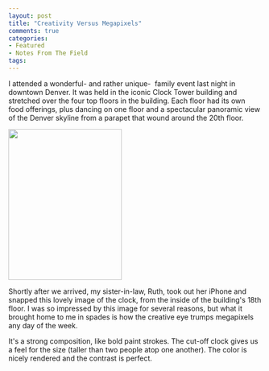 ```yaml
---
layout: post
title: "Creativity Versus Megapixels"
comments: true
categories:
- Featured
- Notes From The Field
tags:
---
```

I attended a wonderful- and rather unique-  family event last night in downtown Denver. It was held in the iconic Clock Tower building and stretched over the four top floors in the building. Each floor had its own food offerings, plus dancing on one floor and a spectacular panoramic view of the Denver skyline from a parapet that wound around the 20th floor.

<a href="http://blog.lesterpickerphoto.com/wp-content/uploads/2013/04/photo-copy2.jpg"><img class="size-medium wp-image-2674" title="photo copy" src="http://blog.lesterpickerphoto.com/wp-content/uploads/2013/04/photo-copy2-225x300.jpg" alt="" width="225" height="300"></a>

Shortly after we arrived, my sister-in-law, Ruth, took out her iPhone and snapped this lovely image of the clock, from the inside of the building's 18th floor. I was so impressed by this image for several reasons, but what it brought home to me in spades is how the creative eye trumps megapixels any day of the week.

It's a strong composition, like bold paint strokes. The cut-off clock gives us a feel for the size (taller than two people atop one another). The color is nicely rendered and the contrast is perfect.

 